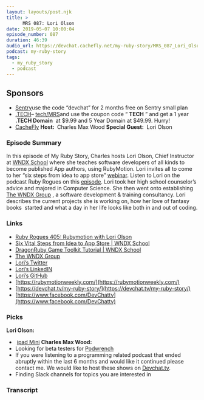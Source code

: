 ```yaml
---
layout: layouts/post.njk
title: >
      MRS 087: Lori Olson
date: 2019-05-07 10:00:04
episode_number: 087
duration: 46:39
audio_url: https://devchat.cachefly.net/my-ruby-story/MRS_087_Lori_Olson.mp3
podcast: my-ruby-story
tags: 
  - my_ruby_story
  - podcast
---
```


## **Sponsors**

- [Sentry](http://sentry.io/)use the code “devchat” for 2 months free on Sentry small plan
- [.TECH](https://get.tech/)–&nbsp;[tech/MRS](https://get.tech/?&coupon=MRS.TECH&utm_source=Influencer&utm_medium=Podcast&utm_campaign=MyRubyStory)and&nbsp;use the coupon code “ **TECH** ”&nbsp;and get a 1 year&nbsp; **.TECH Domain** &nbsp;at $9.99 and 5 Year Domain at $49.99. Hurry!
- [CacheFly](https://www.cachefly.com/)
**Host:&nbsp;** Charles Max Wood **Special Guest:** &nbsp;Lori Olson
### **Episode Summary**
In this episode of My Ruby Story, Charles hosts Lori Olson, Chief Instructor at [WNDX School](https://wndx.school/) where she teaches software developers of all kinds to become published App authors, using RubyMotion.&nbsp;Lori invites all to come to her “six steps from idea to app store” [webinar](https://wndx.school/p/tecconnect-sixsteps). Listen to Lori on the podcast Ruby Rogues on this&nbsp;<u><a href="https://devchat.tv/ruby-rogues/rr-405-rubymotion-with-lori-olson/">episode</a></u>. Lori took her high school counselor’s advice and majored in Computer Science. She then went onto establishing [The WNDX Group](https://www.wndx.com/) , a software development & training consultancy. Lori describes the current projects she is working on, how her love of fantasy books&nbsp; started and what a day in her life looks like both in and out of coding.
### **Links**

- <u><a href="https://devchat.tv/ruby-rogues/rr-405-rubymotion-with-lori-olson/">Ruby Rogues 405: Rubymotion with Lori Olson</a> </u>
- <u><a href="https://wndx.school/p/tecconnect-sixsteps">Six Vital Steps from Idea to App Store | WNDX School</a></u>
- [DragonRuby Game Toolkit Tutorial | WNDX School](https://wndx.school/p/dragon-ruby-game-toolkit-tutorial)
- <u><a href="https://www.wndx.com/">The WNDX Group</a></u>
- [Lori’s Twitter](https://twitter.com/wndxlori)
- [Lori’s LinkedIN](https://www.linkedin.com/in/loriolson/)
- [Lori’s GitHub](https://github.com/wndxlori)
- [https://rubymotionweekly.com/](https://rubymotionweekly.com/)
- [https://devchat.tv/my-ruby-story/](https://devchat.tv/my-ruby-story/)
- [https://www.facebook.com/DevChattv](https://www.facebook.com/DevChattv)

### **Picks**
 **Lori Olson:**
- &nbsp;[ipad Mini](https://www.apple.com/ipad-mini/)
**Charles Max Wood:**
- Looking for beta testers for [Podwrench](https://podwrench.com/)
- If you were listening to a programming related podcast that ended abruptly within the last 6 months and would like it continued please contact me. We would like to host these shows on [Devchat.tv](https://devchat.tv/).
- Finding Slack channels for topics you are interested in


### Transcript


